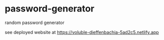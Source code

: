 # password-generator
 random password generator
 
 see deployed website at https://voluble-dieffenbachia-5ad2c5.netlify.app
